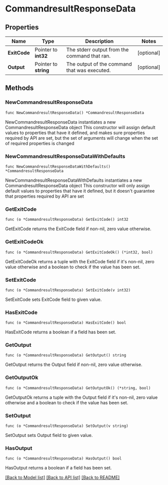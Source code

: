 # CommandresultResponseData

## Properties

Name | Type | Description | Notes
------------ | ------------- | ------------- | -------------
**ExitCode** | Pointer to **int32** | The stderr output from the command that ran. | [optional] 
**Output** | Pointer to **string** | The output of the command that was executed. | [optional] 

## Methods

### NewCommandresultResponseData

`func NewCommandresultResponseData() *CommandresultResponseData`

NewCommandresultResponseData instantiates a new CommandresultResponseData object
This constructor will assign default values to properties that have it defined,
and makes sure properties required by API are set, but the set of arguments
will change when the set of required properties is changed

### NewCommandresultResponseDataWithDefaults

`func NewCommandresultResponseDataWithDefaults() *CommandresultResponseData`

NewCommandresultResponseDataWithDefaults instantiates a new CommandresultResponseData object
This constructor will only assign default values to properties that have it defined,
but it doesn't guarantee that properties required by API are set

### GetExitCode

`func (o *CommandresultResponseData) GetExitCode() int32`

GetExitCode returns the ExitCode field if non-nil, zero value otherwise.

### GetExitCodeOk

`func (o *CommandresultResponseData) GetExitCodeOk() (*int32, bool)`

GetExitCodeOk returns a tuple with the ExitCode field if it's non-nil, zero value otherwise
and a boolean to check if the value has been set.

### SetExitCode

`func (o *CommandresultResponseData) SetExitCode(v int32)`

SetExitCode sets ExitCode field to given value.

### HasExitCode

`func (o *CommandresultResponseData) HasExitCode() bool`

HasExitCode returns a boolean if a field has been set.

### GetOutput

`func (o *CommandresultResponseData) GetOutput() string`

GetOutput returns the Output field if non-nil, zero value otherwise.

### GetOutputOk

`func (o *CommandresultResponseData) GetOutputOk() (*string, bool)`

GetOutputOk returns a tuple with the Output field if it's non-nil, zero value otherwise
and a boolean to check if the value has been set.

### SetOutput

`func (o *CommandresultResponseData) SetOutput(v string)`

SetOutput sets Output field to given value.

### HasOutput

`func (o *CommandresultResponseData) HasOutput() bool`

HasOutput returns a boolean if a field has been set.


[[Back to Model list]](../README.md#documentation-for-models) [[Back to API list]](../README.md#documentation-for-api-endpoints) [[Back to README]](../README.md)


